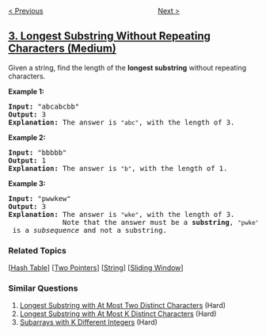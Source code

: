 <!--|This file generated by command(leetcode description); DO NOT EDIT.    |-->
<!--+----------------------------------------------------------------------+-->
<!--|@author    openset <openset.wang@gmail.com>                           |-->
<!--|@link      https://github.com/openset                                 |-->
<!--|@home      https://github.com/tonymontaro/leetcode-hints                        |-->
<!--+----------------------------------------------------------------------+-->

[< Previous](https://github.com/tonymontaro/leetcode-hints/tree/master/problems/add-two-numbers "Add Two Numbers")
　　　　　　　　　　　　　　　　
[Next >](https://github.com/tonymontaro/leetcode-hints/tree/master/problems/median-of-two-sorted-arrays "Median of Two Sorted Arrays")

## [3. Longest Substring Without Repeating Characters (Medium)](https://leetcode.com/problems/longest-substring-without-repeating-characters "无重复字符的最长子串")

<p>Given a string, find the length of the <b>longest substring</b> without repeating characters.</p>

<div>
<p><strong>Example 1:</strong></p>

<pre>
<strong>Input: </strong><span id="example-input-1-1">&quot;abcabcbb&quot;</span>
<strong>Output: </strong><span id="example-output-1">3 
<strong>Explanation:</strong></span> The answer is <code>&quot;abc&quot;</code>, with the length of 3. 
</pre>

<div>
<p><strong>Example 2:</strong></p>

<pre>
<strong>Input: </strong><span id="example-input-2-1">&quot;bbbbb&quot;</span>
<strong>Output: </strong><span id="example-output-2">1
</span><span id="example-output-1"><strong>Explanation: </strong>T</span>he answer is <code>&quot;b&quot;</code>, with the length of 1.
</pre>

<div>
<p><strong>Example 3:</strong></p>

<pre>
<strong>Input: </strong><span id="example-input-3-1">&quot;pwwkew&quot;</span>
<strong>Output: </strong><span id="example-output-3">3
</span><span id="example-output-1"><strong>Explanation: </strong></span>The answer is <code>&quot;wke&quot;</code>, with the length of 3. 
             Note that the answer must be a <b>substring</b>, <code>&quot;pwke&quot;</code> is a <i>subsequence</i> and not a substring.
</pre>
</div>
</div>
</div>

### Related Topics
  [[Hash Table](https://github.com/tonymontaro/leetcode-hints/tree/master/tag/hash-table/README.md)]
  [[Two Pointers](https://github.com/tonymontaro/leetcode-hints/tree/master/tag/two-pointers/README.md)]
  [[String](https://github.com/tonymontaro/leetcode-hints/tree/master/tag/string/README.md)]
  [[Sliding Window](https://github.com/tonymontaro/leetcode-hints/tree/master/tag/sliding-window/README.md)]

### Similar Questions
  1. [Longest Substring with At Most Two Distinct Characters](https://github.com/tonymontaro/leetcode-hints/tree/master/problems/longest-substring-with-at-most-two-distinct-characters) (Hard)
  1. [Longest Substring with At Most K Distinct Characters](https://github.com/tonymontaro/leetcode-hints/tree/master/problems/longest-substring-with-at-most-k-distinct-characters) (Hard)
  1. [Subarrays with K Different Integers](https://github.com/tonymontaro/leetcode-hints/tree/master/problems/subarrays-with-k-different-integers) (Hard)
